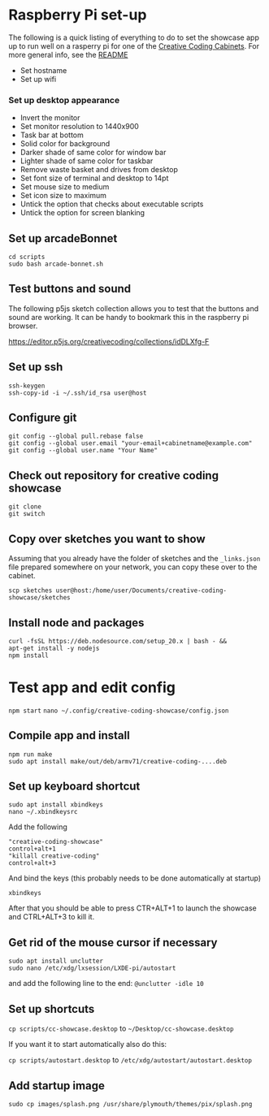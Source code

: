 # Raspberry Pi set-up

The following is a quick listing of everything to do to set the showcase app
up to run well on a rasperry pi for one of the [Creative Coding Cabinets]. For
more general info, see the [README](README.md)

* Set hostname
* Set up wifi

### Set up desktop appearance

* Invert the monitor
* Set monitor resolution to 1440x900
* Task bar at bottom
* Solid color for background
* Darker shade of same color for window bar
* Lighter shade of same color for taskbar
* Remove waste basket and drives from desktop
* Set font size of terminal and desktop to 14pt
* Set mouse size to medium
* Set icon size to maximum
* Untick the option that checks about executable scripts
* Untick the option for screen blanking

## Set up arcadeBonnet

```
cd scripts
sudo bash arcade-bonnet.sh
```

## Test buttons and sound

The following p5js sketch collection allows you to test that the buttons and
sound are working. It can be handy to bookmark this in the raspberry pi browser.

<https://editor.p5js.org/creativecoding/collections/idDLXfg-F>

## Set up ssh

```
ssh-keygen
ssh-copy-id -i ~/.ssh/id_rsa user@host
```

## Configure git

```
git config --global pull.rebase false
git config --global user.email "your-email+cabinetname@example.com"
git config --global user.name "Your Name"
```

## Check out repository for creative coding showcase

```
git clone
git switch
```

## Copy over sketches you want to show

Assuming that you already have the folder of sketches and the `_links.json`
file prepared somewhere on your network, you can copy these over to the
cabinet.

```
scp sketches user@host:/home/user/Documents/creative-coding-showcase/sketches
```

## Install node and packages

```
curl -fsSL https://deb.nodesource.com/setup_20.x | bash - &&
apt-get install -y nodejs
npm install
```

# Test app and edit config

`npm start`
`nano ~/.config/creative-coding-showcase/config.json`

## Compile app and install

```
npm run make
sudo apt install make/out/deb/armv71/creative-coding-....deb
```

## Set up keyboard shortcut

```
sudo apt install xbindkeys
nano ~/.xbindkeysrc
```

Add the following

```
"creative-coding-showcase"
control+alt+1
"killall creative-coding"
control+alt+3
```

And bind the keys (this probably needs to be done automatically at startup)

```
xbindkeys
```

After that you should be able to press CTR+ALT+1 to launch the showcase and
CTRL+ALT+3 to kill it.

## Get rid of the mouse cursor if necessary

```
sudo apt install unclutter
sudo nano /etc/xdg/lxsession/LXDE-pi/autostart
```

and add the following line to the end: `@unclutter -idle 10`

## Set up shortcuts

`cp scripts/cc-showcase.desktop` to `~/Desktop/cc-showcase.desktop`

If you want it to start automatically also do this:

`cp scripts/autostart.desktop` to `/etc/xdg/autostart/autostart.desktop`

## Add startup image

```
sudo cp images/splash.png /usr/share/plymouth/themes/pix/splash.png
```

[Creative Coding Cabinets]: https://github.com/jareddonovan/creative-coding-cabinets